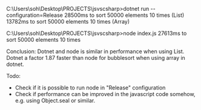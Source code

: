 

C:\Users\soh\Desktop\PROJECTS\jsvscsharp>dotnet run --configuration=Release
28500ms to sort 50000 elements 10 times  (List)
13782ms to sort 50000 elements 10 times (Array)

C:\Users\soh\Desktop\PROJECTS\jsvscsharp>node index.js
27613ms to sort 50000 elements 10 times

Conclusion:
Dotnet and node is similar in performance when using List.
Dotnet a factor 1.87 faster than node for bubblesort when using array in dotnet.

Todo:
- Check if it is possible to run node in "Release" configuration
- Check if performance can be improved in the javascript code somehow, e.g. using Object.seal or similar. 
